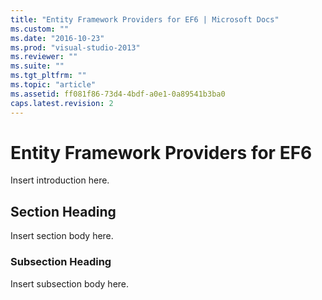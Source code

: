 ```yaml
---
title: "Entity Framework Providers for EF6 | Microsoft Docs"
ms.custom: ""
ms.date: "2016-10-23"
ms.prod: "visual-studio-2013"
ms.reviewer: ""
ms.suite: ""
ms.tgt_pltfrm: ""
ms.topic: "article"
ms.assetid: ff081f86-73d4-4bdf-a0e1-0a89541b3ba0
caps.latest.revision: 2
---
```

# Entity Framework Providers for EF6
Insert introduction here.  
  
## Section Heading  
 Insert section body here.  
  
### Subsection Heading  
 Insert subsection body here.